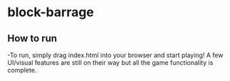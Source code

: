 # block-barrage

## How to run
-To run, simply drag index.html into your browser and start playing! A few UI/visual features are still on their way but all the game functionality is complete.
